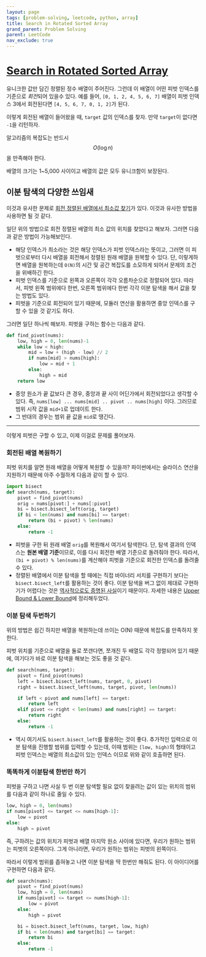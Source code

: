```yaml
---
layout: page
tags: [problem-solving, leetcode, python, array]
title: Search in Rotated Sorted Array
grand_parent: Problem Solving
parent: LeetCode
nav_exclude: true
---
```


# [Search in Rotated Sorted Array](https://leetcode.com/problems/search-in-rotated-sorted-array/)

 유니크한 값만 담긴 정렬된 정수 배열이 주어진다. 그런데 이 배열이 어떤
 피벗 인덱스를 기준으로 *회전*되어 있을수 있다. 예를 들어, `[0, 1, 2,
 4, 5, 6, 7]` 배열이 피벗 인덱스 3에서 회전된다면 `[4, 5, 6, 7, 0, 1,
 2]`가 된다.

 이렇게 회전된 배열이 들어왔을 때, `target` 값의 인덱스를 찾자. 만약
 `target`이 없다면 `-1`을 리턴하자.

 알고리즘의 복잡도는 반드시 $$ O (\log n)$$ 을 만족해야 한다.

 배열의 크기는 1~5,000 사이이고 배열의 값은 모두 유니크함이 보장된다.

## 이분 탐색의 다양한 쓰임새

 이것과 유사한 문제로 [회전 정렬된 배열에서 최소값
 찾기](../find-minimum-in-rotated-sorted-array)가 있다. 이것과 유사한
 방법을 사용하면 될 것 같다.

 일단 위의 방법으로 회전 정렬된 배열의 최소 값의 위치를 찾았다고
 해보자. 그러면 다음과 같은 방법이 가능해보인다.
 - 해당 인덱스가 최소라는 것은 해당 인덱스가 피벗 인덱스라는 뜻이고,
   그러면 이 피벗으로부터 다시 배열을 회전해서 정렬된 원래 배열을
   원복할 수 있다. 단, 이렇게하면 배열을 원복하는데 `O(N)`의 시간 및
   공간 복잡도를 소모하게 되어서 문제의 조건을 위배하긴 한다.
 - 피벗 인덱스를 기준으로 왼쪽과 오른쪽이 각각 오름차순으로 정렬되어
   있다. 따라서, 피벗 왼쪽 범위에다 한번, 오른쪽 범위에다 한번 각각
   이분 탐색을 해서 값을 찾는 방법도 있다.
 - 피벗을 기준으로 회전되어 있기 때문에, 모듈러 연산을 활용하면 중앙
   인덱스를 구할 수 있을 것 같기도 하다.

 그러면 일단 하나씩 해보자. 피벗을 구하는 함수는 다음과 같다.

```python
def find_pivot(nums):
    low, high = 0, len(nums)-1
    while low < high:
        mid = low + (high - low) // 2
        if nums[mid] > nums[high]:
            low = mid + 1
        else:
            high = mid
    return low
```

 - 중앙 원소가 끝 값보다 큰 경우, 중앙과 끝 사이 어딘가에서
   회전되었다고 생각할 수 있다. 즉, `nums[low] ... nums[mid] .. pivot
   .. nums[high]` 이다. 그러므로 범위 시작 값을 `mid+1`로 업데이트
   한다.
 - 그 반대의 경우는 범위 끝 값을 `mid`로 땡긴다.

---

 이렇게 피벗은 구할 수 있고, 이제 이걸로 문제를 풀어보자.

### 회전된 배열 복원하기

 피벗 위치를 알면 원래 배열을 어떻게 복원할 수 있을까? 파이썬에서는
 슬라이스 연산을 지원하기 때문에 아주 수월하게 다음과 같이 할 수 있다.

```python
import bisect
def search(nums, target):
    pivot = find_pivot(nums)
    orig = nums[pivot:] + nums[:pivot]
    bi = bisect.bisect_left(orig, target)
    if bi < len(nums) and nums[bi] == target:
        return (bi + pivot) % len(nums)
    else:
        return -1
```

 - 피벗을 구한 뒤 원래 배열 `orig`를 복원해서 여기서 탐색한다. 단,
   탐색 결과의 인덱스는 **원본 배열 기준**이므로, 이를 다시 회전한
   배열 기준으로 돌려줘야 한다. 따라서, `(bi + pivot) % len(nums)`를
   계산해야 피벗을 기준으로 회전한 인덱스를 돌려줄 수 있다.
 - 정렬된 배열에서 이분 탐색을 할 때에는 직접 바이너리 서치를 구현하기
   보다는 `bisect.bisect_left`를 활용하는 것이 좋다. 이분 탐색을 버그
   없이 제대로 구현하기가 어렵다는 것은 [역사적으로도 증명된
   사실](https://en.wikipedia.org/wiki/Binary_search_algorithm#Implementation_issues)이기
   때문이다. 자세한 내용은 [Upper Bound & Lower
   Bound](../../theory/bisect)에 정리해두었다.

### 이분 탐색 두번하기

 위의 방법은 쉽긴 하지만 배열을 복원하는데 쓰이는 O(N) 때문에 복잡도를
 만족하지 못한다.

 피벗 위치를 기준으로 배열을 둘로 쪼갠다면, 쪼개진 두 배열도 각각
 정렬되어 있기 때문에, 여기다가 바로 이분 탐색을 해보는 것도 좋을 것
 같다.

```python
def search(nums, target):
    pivot = find_pivot(nums)
    left = bisect.bisect_left(nums, target, 0, pivot)
    right = bisect.bisect_left(nums, target, pivot, len(nums))

    if left < pivot and nums[left] == target:
        return left
    elif pivot <= right < len(nums) and nums[right] == target:
        return right
    else:
        return -1
```

 - 역시 여기서도 `bisect.bisect_left`를 활용하는 것이 좋다. 추가적인
   입력으로 이분 탐색을 진행할 범위를 입력할 수 있는데, 이때 범위는
   `[low, high)`의 형태이고 피벗 인덱스는 배열의 최소값이 있는 인덱스
   이므로 위와 같이 호출하면 된다.

### 똑똑하게 이분탐색 한번만 하기

 피벗을 구하고 나면 사실 두 번 이분 탐색할 필요 없이 찾을려는 값이
 있는 위치의 범위를 다음과 같이 하나로 줄일 수 있다.

```python
low, high = 0, len(nums)
if nums[pivot] <= target <= nums[high-1]:
    low = pivot
else:
    high = pivot
```

 즉, 구하려는 값의 위치가 피벗과 배열 마지막 원소 사이에 있다면,
 우리가 원하는 범위는 피벗의 오른쪽이다. 그게 아니라면, 우리가 원하는
 범위는 피벗의 왼쪽이다.

 따라서 이렇게 범위를 좁혀놓고 나면 이분 탐색을 딱 한번만 해줘도
 된다. 이 아이디어를 구현하면 다음과 같다.

```python
def search(nums):
    pivot = find_pivot(nums)
    low, high = 0, len(nums)
    if nums[pivot] <= target <= nums[high-1]:
        low = pivot
    else:
        high = pivot

    bi = bisect.bisect_left(nums, target, low, high)
    if bi < len(nums) and target[bi] == target:
        return bi
    else:
        return -1
```
